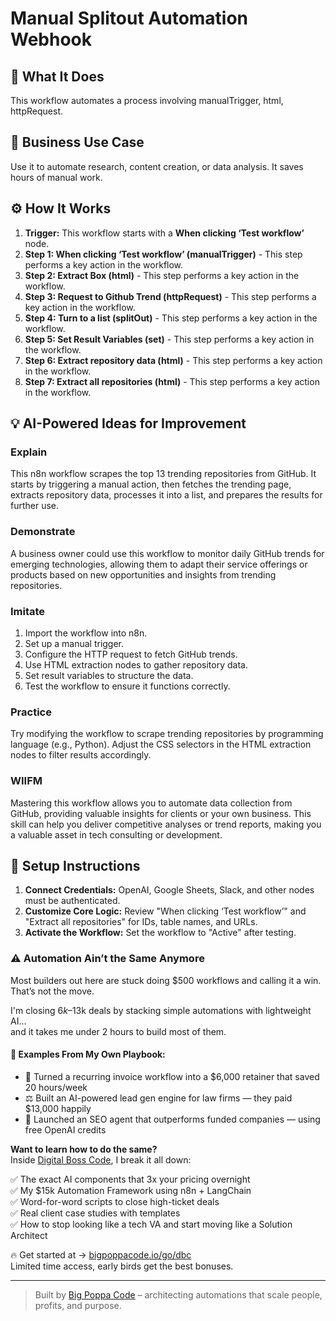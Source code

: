 # Manual Splitout Automation Webhook

## 🚀 What It Does
This workflow automates a process involving manualTrigger, html, httpRequest.

## 💼 Business Use Case
Use it to automate research, content creation, or data analysis. It saves hours of manual work.

## ⚙️ How It Works
1.  **Trigger:** This workflow starts with a **When clicking ‘Test workflow’** node.
2. **Step 1: When clicking ‘Test workflow’ (manualTrigger)** - This step performs a key action in the workflow.
3. **Step 2: Extract Box (html)** - This step performs a key action in the workflow.
4. **Step 3: Request to Github Trend (httpRequest)** - This step performs a key action in the workflow.
5. **Step 4: Turn to a list (splitOut)** - This step performs a key action in the workflow.
6. **Step 5: Set Result Variables (set)** - This step performs a key action in the workflow.
7. **Step 6: Extract repository data (html)** - This step performs a key action in the workflow.
8. **Step 7: Extract all repositories (html)** - This step performs a key action in the workflow.

## 💡 AI-Powered Ideas for Improvement
### Explain
This n8n workflow scrapes the top 13 trending repositories from GitHub. It starts by triggering a manual action, then fetches the trending page, extracts repository data, processes it into a list, and prepares the results for further use.

### Demonstrate
A business owner could use this workflow to monitor daily GitHub trends for emerging technologies, allowing them to adapt their service offerings or products based on new opportunities and insights from trending repositories.

### Imitate
1. Import the workflow into n8n.
2. Set up a manual trigger.
3. Configure the HTTP request to fetch GitHub trends.
4. Use HTML extraction nodes to gather repository data.
5. Set result variables to structure the data.
6. Test the workflow to ensure it functions correctly.

### Practice
Try modifying the workflow to scrape trending repositories by programming language (e.g., Python). Adjust the CSS selectors in the HTML extraction nodes to filter results accordingly.

### WIIFM
Mastering this workflow allows you to automate data collection from GitHub, providing valuable insights for clients or your own business. This skill can help you deliver competitive analyses or trend reports, making you a valuable asset in tech consulting or development.

## 🔧 Setup Instructions
1. **Connect Credentials:** OpenAI, Google Sheets, Slack, and other nodes must be authenticated.
2. **Customize Core Logic:** Review "When clicking ‘Test workflow’" and "Extract all repositories" for IDs, table names, and URLs.
3. **Activate the Workflow:** Set the workflow to "Active" after testing.

### ⚠️ Automation Ain’t the Same Anymore

Most builders out here are stuck doing $500 workflows and calling it a win.  
That’s not the move.  

I'm closing $6k–$13k deals by stacking simple automations with lightweight AI...  
and it takes me under 2 hours to build most of them.

#### 🧠 Examples From My Own Playbook:
- 🔁 Turned a recurring invoice workflow into a $6,000 retainer that saved 20 hours/week  
- ⚖️ Built an AI-powered lead gen engine for law firms — they paid $13,000 happily  
- 🚀 Launched an SEO agent that outperforms funded companies — using free OpenAI credits  

**Want to learn how to do the same?**  
Inside [Digital Boss Code](https://bigpoppacode.io/go/dbc), I break it all down:

✅ The exact AI components that 3x your pricing overnight  
✅ My $15k Automation Framework using n8n + LangChain  
✅ Word-for-word scripts to close high-ticket deals  
✅ Real client case studies with templates  
✅ How to stop looking like a tech VA and start moving like a Solution Architect  

🔥 Get started at → [bigpoppacode.io/go/dbc](https://bigpoppacode.io/go/dbc)  
Limited time access, early birds get the best bonuses.

---
> Built by [Big Poppa Code](https://bigpoppacode.io) – architecting automations that scale people, profits, and purpose.
